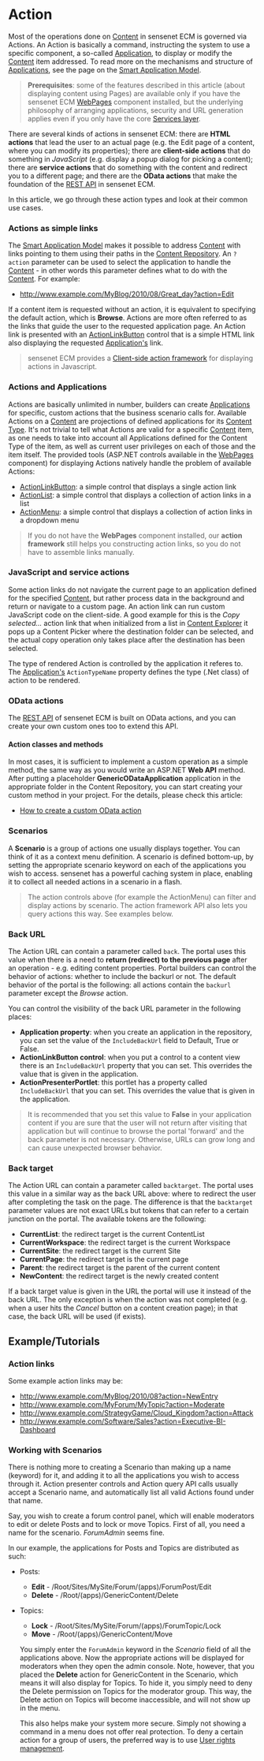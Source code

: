 # Action

Most of the operations done on [Content](content.md) in sensenet ECM is governed via Actions. An Action is basically a command, instructing the system to use a specific component, a so-called [Application](application.md), to display or modify the [Content](content.md) item addressed. To read more on the mechanisms and structure of [Applications](application.md), see the page on the [Smart Application Model](smart-application-model.md).

>**Prerequisites**: some of the features described in this article (about displaying content using Pages) are available only if you have the sensenet ECM [WebPages](https://github.com/SenseNet/sn-webpages) component installed, but the underlying philosophy of arranging applications, security and URL generation applies even if you only have the core [Services layer](https://github.com/SenseNet/sensenet).

There are several kinds of actions in sensenet ECM: there are **HTML actions** that lead the user to an actual page (e.g. the Edit page of a content, where you can modify its properties); there are **client-side actions** that do something in *JavaScript* (e.g. display a popup dialog for picking a content); there are **service actions** that do something with the content and redirect you to a different page; and there are the **OData actions** that make the foundation of the [REST API](odata-rest-api.md) in sensenet ECM.

In this article, we go through these action types and look at their common use cases.

### Actions as simple links

The [Smart Application Model](smart-application-model.md) makes it possible to address [Content](content.md) with links pointing to them using their paths in the [Content Repository](content-repository.md). An `?action` parameter can be used to select the application to handle the [Content](content.md) - in other words this parameter defines what to do with the [Content](content.md). For example:

- http://www.example.com/MyBlog/2010/08/Great_day?action=Edit

If a content item is requested without an action, it is equivalent to specifying the default action, which is **Browse**. Actions are more often referred to as the links that guide the user to the requested application page. An Action link is presented with an [ActionLinkButton](actionlinkbutton.md) control that is a simple HTML link also displaying the requested [Application's](application.md) link.

> sensenet ECM provides a [Client-side action framework](client-side-action-framework.md) for displaying actions in Javascript.

### Actions and Applications

Actions are basically unlimited in number, builders can create [Applications](application.md) for specific, custom actions that the business scenario calls for. Available Actions on a [Content](content.md) are projections of defined applications for its [Content Type](content-type.md). It's not trivial to tell what Actions are valid for a specific [Content](content.md) item, as one needs to take into account all Applications defined for the Content Type of the item, as well as current user privileges on each of those and the item itself. The provided tools (ASP.NET controls available in the [WebPages](https://github.com/SenseNet/sn-webpages) component) for displaying Actions natively handle the problem of available Actions:

- [ActionLinkButton](actionlinkbutton.md): a simple control that displays a single action link
- [ActionList](actionlist.md): a simple control that displays a collection of action links in a list
- [ActionMenu](actionmenu.md): a simple control that displays a collection of action links in a dropdown menu

>If you do not have the **WebPages** component installed, our **action framework** still helps you constructing action links, so you do not have to assemble links manually.

### JavaScript and service actions

Some action links do not navigate the current page to an application defined for the specified [Content](content.md), but rather process data in the background and return or navigate to a custom page. An action link can run custom JavaScript code on the client-side. A good example for this is the _Copy selected..._ action link that when initialized from a list in [Content Explorer](content-explorer.md) it pops up a Content Picker where the destination folder can be selected, and the actual copy operation only takes place after the destination has been selected.

The type of rendered Action is controlled by the application it referes to. The [Application's](application.md) `ActionTypeName` property defines the type (.Net class) of action to be rendered. 

### OData actions

The [REST API](odata-rest-api.md) of sensenet ECM is built on OData actions, and you can create your own custom ones too to extend this API.

#### Action classes and methods
In most cases, it is sufficient to implement a custom operation as a simple method, the same way as you would write an ASP.NET **Web API** method. After putting a placeholder **GenericODataApplication** application in the appropriate folder in the Content Repository, you can start creating your custom method in your project. For the details, please check this article:
- [How to create a custom OData action](how-to-create-a-custom-odata-action.md)

### Scenarios

A **Scenario** is a group of actions one usually displays together. You can think of it as a context menu definition. A scenario is defined bottom-up, by setting the appropriate scenario keyword on each of the applications you wish to access. sensenet has a powerful caching system in place, enabling it to collect all needed actions in a scenario in a flash.

>The action controls above (for example the ActionMenu) can filter and display actions by scenario. The action framework API also lets you query actions this way. See examples below.

### Back URL

The Action URL can contain a parameter called `back`. The portal uses this value when there is a need to **return (redirect) to the previous page** after an operation - e.g. editing content properties. Portal builders can control the behavior of actions: whether to include the backurl or not. The default behavior of the portal is the following: all actions contain the `backurl` parameter except the *Browse* action.

You can control the visibility of the back URL parameter in the following places:

- **Application property**: when you create an application in the repository, you can set the value of the `IncludeBackUrl` field to Default, True or False.
- **ActionLinkButton control**: when you put a control to a content view there is an `IncludeBackUrl` property that you can set. This overrides the value that is given in the application.
- **ActionPresenterPortlet**: this portlet has a property called `IncludeBackUrl` that you can set. This overrides the value that is given in the application.

> It is recommended that you set this value to **False** in your application content if you are sure that the user will not return after visiting that application but will continue to browse the portal 'forward' and the back parameter is not necessary. Otherwise, URLs can grow long and can cause unexpected browser behavior.

### Back target

The Action URL can contain a parameter called `backtarget`. The portal uses this value in a similar way as the back URL above: where to redirect the user after completing the task on the page. The difference is that the `backtarget` parameter values are not exact URLs but tokens that can refer to a certain junction on the portal. The available tokens are the following:

- **CurrentList**: the redirect target is the current ContentList
- **CurrentWorkspace**: the redirect target is the current Workspace
- **CurrentSite**: the redirect target is the current Site
- **CurrentPage**: the redirect target is the current page
- **Parent**: the redirect target is the parent of the current content
- **NewContent**: the redirect target is the newly created content

If a back target value is given in the URL the portal will use it instead of the back URL. The only exception is when the action was not completed (e.g. when a user hits the _Cancel_ button on a content creation page); in that case, the back URL will be used (if exists).

## Example/Tutorials

### Action links

Some example action links may be:

- http://www.example.com/MyBlog/2010/08?action=NewEntry
- http://www.example.com/MyForum/MyTopic?action=Moderate
- http://www.example.com/StrategyGame/Cloud_Kingdom?action=Attack
- http://www.example.com/Software/Sales?action=Executive-BI-Dashboard

### Working with Scenarios

There is nothing more to creating a Scenario than making up a name (keyword) for it, and adding it to all the applications you wish to access through it. Action presenter controls and Action query API calls usually accept a Scenario name, and automatically list all valid Actions found under that name.

Say, you wish to create a forum control panel, which will enable moderators to edit or delete Posts and to lock or move Topics. First of all, you need a name for the scenario. _ForumAdmin_ seems fine.

In our example, the applications for Posts and Topics are distributed as such:

- Posts:
  - **Edit** - /Root/Sites/MySite/Forum/(apps)/ForumPost/Edit
  - **Delete** - /Root/(apps)/GenericContent/Delete
- Topics:
  - **Lock** - /Root/Sites/MySite/Forum/(apps)/ForumTopic/Lock
  - **Move** - /Root/(apps)/GenericContent/Move

  You simply enter the `ForumAdmin` keyword in the *Scenario* field of all the applications above. Now the appropriate actions will be displayed for moderators when they open the admin console. Note, however, that you placed the **Delete** action for GenericContent in the Scenario, which means it will also display for Topics. To hide it, you simply need to deny the Delete permission on Topics for the moderator group. This way, the Delete action on Topics will become inaccessible, and will not show up in the menu.

  This also helps make your system more secure. Simply not showing a command in a menu does not offer real protection. To deny a certain action for a group of users, the preferred way is to use [User rights management](user-rights-management.md).
